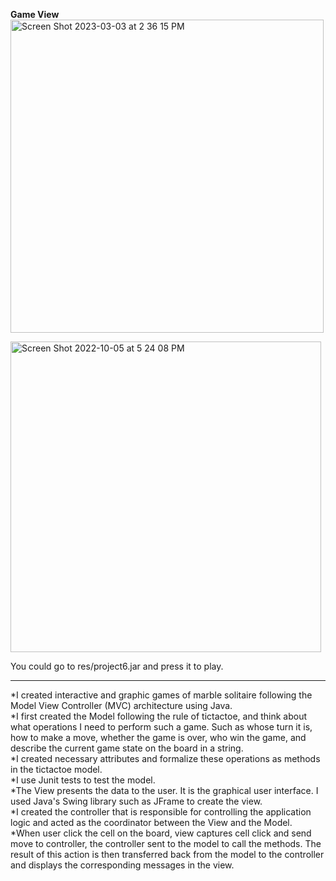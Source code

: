 **Game View**
<img width="501" alt="Screen Shot 2023-03-03 at 2 36 15 PM" src="https://user-images.githubusercontent.com/90473308/222844694-770c9262-19b3-4488-acbe-b0bb7de03a6f.png">

<img width="497" alt="Screen Shot 2022-10-05 at 5 24 08 PM" src="https://user-images.githubusercontent.com/90473308/194187212-2ea26d3b-a280-48a5-b2a0-351d3eb27a6c.png">

You could go to res/project6.jar and press it to play.

<hr />
*I	created interactive and graphic games of marble solitaire following the Model View Controller (MVC) architecture using Java. 
<br/>
*I first created the Model following the rule of tictactoe, and think about what operations I need to perform such a game. Such as whose turn it is, how to make a move, whether the game is over, who win the game, and describe the current game state on the board in a string.
<br/>
*I created necessary attributes and formalize these operations as methods in the tictactoe model. 
<br/>
*I use Junit tests to test the model.
<br/>
*The View presents the data to the user. It is the graphical user interface. I used Java's Swing library such as JFrame to create the view.
<br/>
*I created the controller that is responsible for controlling the application logic and acted as the coordinator between the View and the Model.
<br/>
*When user click the cell on the board, view captures cell click and send move to controller, the controller sent to the model to call the methods. The result of this action is then transferred back from the model to the controller and displays the corresponding messages in the view.
